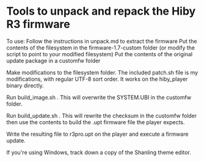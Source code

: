 Tools to unpack and repack the Hiby R3 firmware
===============================================

To use:
Follow the instructions in unpack.md to extract the firmware
Put the contents of the filesystem in the firmware-1.7-custom folder (or modify the script to point to your modified filesystem)
Put the contents of the original update package in a customfw folder

Make modifications to the filesystem folder. The included patch.sh file is my modifications, with regular UTF-8 sort
order. It works on the hiby_player binary directly.

Run build_image.sh . This will overwrite the SYSTEM.UBI in the customfw folder.

Run build_update.sh . This will rewrite the checksum in the customfw folder then use the contents to build the .upt 
firmware file the player expects.

Write the resulting file to r3pro.upt on the player and execute a firmware update.


If you're using Windows, track down a copy of the Shanling theme editor.
